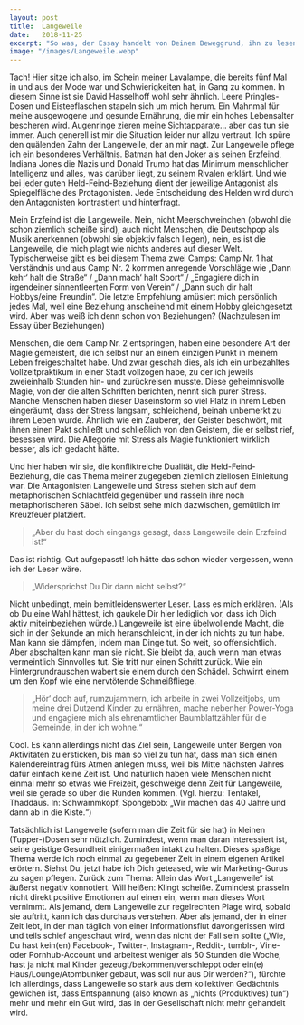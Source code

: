 ```yaml
---
layout: post
title:  Langeweile
date:   2018-11-25
excerpt: "So was, der Essay handelt von Deinem Beweggrund, ihn zu lesen. Voll Meta!"
image: "/images/Langeweile.webp"
---
```


Tach! Hier sitze ich also, im Schein meiner Lavalampe, die bereits fünf Mal in und aus der Mode war und Schwierigkeiten hat, in Gang zu kommen. In diesem Sinne ist sie David Hasselhoff wohl sehr ähnlich. Leere Pringles-Dosen und Eisteeflaschen stapeln sich um mich herum. Ein Mahnmal für meine ausgewogene und gesunde Ernährung, die mir ein hohes Lebensalter bescheren wird. Augenringe zieren meine Sichtapparate… aber das tun sie immer. Auch generell ist mir die Situation leider nur allzu vertraut. Ich spüre den quälenden Zahn der Langeweile, der an mir nagt. Zur Langeweile pflege ich ein besonderes Verhältnis. Batman hat den Joker als seinen Erzfeind, Indiana Jones die Nazis und Donald Trump hat das Minimum menschlicher Intelligenz und alles, was darüber liegt, zu seinem Rivalen erklärt. Und wie bei jeder guten Held-Feind-Beziehung dient der jeweilige Antagonist als Spiegelfläche des Protagonisten. Jede Entscheidung des Helden wird durch den Antagonisten kontrastiert und hinterfragt.

Mein Erzfeind ist die Langeweile. Nein, nicht Meerschweinchen (obwohl die schon ziemlich scheiße sind), auch nicht Menschen, die Deutschpop als Musik anerkennen (obwohl sie objektiv falsch liegen), nein, es ist die Langeweile, die mich plagt wie nichts anderes auf dieser Welt. Typischerweise gibt es bei diesem Thema zwei Camps: Camp Nr. 1 hat Verständnis und aus Camp Nr. 2 kommen anregende Vorschläge wie „Dann kehr‘ halt die Straße“ / „Dann mach‘ halt Sport“ / „Engagiere dich in irgendeiner sinnentleerten Form von Verein“ / „Dann such dir halt Hobbys/eine Freundin“. Die letzte Empfehlung amüsiert mich persönlich jedes Mal, weil eine Beziehung anscheinend mit einem Hobby gleichgesetzt wird. Aber was weiß ich denn schon von Beziehungen? (Nachzulesen im Essay über Beziehungen)

Menschen, die dem Camp Nr. 2 entspringen, haben eine besondere Art der Magie gemeistert, die ich selbst nur an einem einzigen Punkt in meinem Leben freigeschaltet habe. Und zwar geschah dies, als ich ein unbezahltes Vollzeitpraktikum in einer Stadt vollzogen habe, zu der ich jeweils zweieinhalb Stunden hin- und zurückreisen musste. Diese geheimnisvolle Magie, von der die alten Schriften berichten, nennt sich purer Stress. Manche Menschen haben dieser Daseinsform so viel Platz in ihrem Leben eingeräumt, dass der Stress langsam, schleichend, beinah unbemerkt zu ihrem Leben wurde. Ähnlich wie ein Zauberer, der Geister beschwört, mit ihnen einen Pakt schließt und schließlich von den Geistern, die er selbst rief, besessen wird. Die Allegorie mit Stress als Magie funktioniert wirklich besser, als ich gedacht hätte.

Und hier haben wir sie, die konfliktreiche Dualität, die Held-Feind-Beziehung, die das Thema meiner zugegeben ziemlich ziellosen Einleitung war. Die Antagonisten Langeweile und Stress stehen sich auf dem metaphorischen Schlachtfeld gegenüber und rasseln ihre noch metaphorischeren Säbel. Ich selbst sehe mich dazwischen, gemütlich im Kreuzfeuer platziert.

> „Aber du hast doch eingangs gesagt, dass Langeweile dein Erzfeind ist!“

Das ist richtig. Gut aufgepasst! Ich hätte das schon wieder vergessen, wenn ich der Leser wäre.

> „Widersprichst Du Dir dann nicht selbst?“

Nicht unbedingt, mein bemitleidenswerter Leser. Lass es mich erklären. (Als ob Du eine Wahl hättest, ich gaukele Dir hier lediglich vor, dass ich Dich aktiv miteinbeziehen würde.) Langeweile ist eine übelwollende Macht, die sich in der Sekunde an mich heranschleicht, in der ich nichts zu tun habe. Man kann sie dämpfen, indem man Dinge tut. So weit, so offensichtlich. Aber abschalten kann man sie nicht. Sie bleibt da, auch wenn man etwas vermeintlich Sinnvolles tut. Sie tritt nur einen Schritt zurück. Wie ein Hintergrundrauschen wabert sie einem durch den Schädel. Schwirrt einem um den Kopf wie eine nervtötende Schmeißfliege.

> „Hör‘ doch auf, rumzujammern, ich arbeite in zwei Vollzeitjobs, um meine drei Dutzend Kinder zu ernähren, mache nebenher Power-Yoga und engagiere mich als ehrenamtlicher Baumblattzähler für die Gemeinde, in der ich wohne.“

Cool.
Es kann allerdings nicht das Ziel sein, Langeweile unter Bergen von Aktivitäten zu ersticken, bis man so viel zu tun hat, dass man sich einen Kalendereintrag fürs Atmen anlegen muss, weil bis Mitte nächsten Jahres dafür einfach keine Zeit ist. Und natürlich haben viele Menschen nicht einmal mehr so etwas wie Freizeit, geschweige denn Zeit für Langeweile, weil sie gerade so über die Runden kommen. (Vgl. hierzu: Tentakel, Thaddäus. In: Schwammkopf, Spongebob: „Wir machen das 40 Jahre und dann ab in die Kiste.“)

Tatsächlich ist Langeweile (sofern man die Zeit für sie hat) in kleinen (Tupper-)Dosen sehr nützlich. Zumindest, wenn man daran interessiert ist, seine geistige Gesundheit einigermaßen intakt zu halten. Dieses spaßige Thema werde ich noch einmal zu gegebener Zeit in einem eigenen Artikel erörtern. Siehst Du, jetzt habe ich Dich geteased, wie wir Marketing-Gurus zu sagen pflegen. Zurück zum Thema: Allein das Wort „Langeweile“ ist äußerst negativ konnotiert. Will heißen: Klingt scheiße. Zumindest prasseln nicht direkt positive Emotionen auf einen ein, wenn man dieses Wort vernimmt. Als jemand, dem Langeweile zur regelrechten Plage wird, sobald sie auftritt, kann ich das durchaus verstehen. Aber als jemand, der in einer Zeit lebt, in der man täglich von einer Informationsflut davongerissen wird und teils schief angeschaut wird, wenn das nicht der Fall sein sollte („Wie, Du hast kein(en) Facebook-, Twitter-, Instagram-, Reddit-, tumblr-, Vine- oder Pornhub-Account und arbeitest weniger als 50 Stunden die Woche, hast ja nicht mal Kinder gezeugt/bekommen/verschleppt oder ein(e) Haus/Lounge/Atombunker gebaut, was soll nur aus Dir werden?“), fürchte ich allerdings, dass Langeweile so stark aus dem kollektiven Gedächtnis gewichen ist, dass Entspannung (also known as „nichts (Produktives) tun“) mehr und mehr ein Gut wird, das in der Gesellschaft nicht mehr gehandelt wird.

